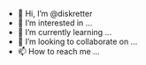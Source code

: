 - 👋 Hi, I’m @diskretter
- 👀 I’m interested in ...
- 🌱 I’m currently learning ...
- 💞️ I’m looking to collaborate on ...
- 📫 How to reach me ...

<!---
diskretter/diskretter is a ✨ special ✨ repository because its `README.md` (this file) appears on your GitHub profile.
You can click the Preview link to take a look at your changes.
--->
